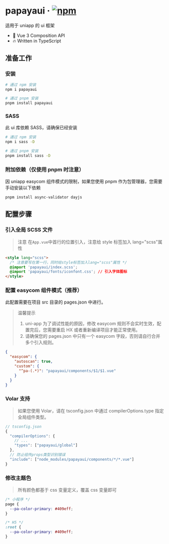 # papayaui &middot; [![npm](https://img.shields.io/npm/v/papayaui.svg)](https://www.npmjs.com/package/papayaui)

适用于 uniapp 的 ui 框架

- 💪 Vue 3 Composition API
- 🔥 Written in TypeScript

## 准备工作

### 安装

```bash
# 通过 npm 安装
npm i papayaui

# 通过 pnpm 安装
pnpm install papayaui
```

### SASS

此 ui 库依赖 SASS，请确保已经安装

```bash
# 通过 npm 安装
npm i sass -D

# 通过 pnpm 安装
pnpm install sass -D
```

### 附加依赖（仅使用 pnpm 时注意）

因 uniapp easycom 组件模式的限制，如果您使用 pnpm 作为包管理器，您需要手动安装以下依赖

```bash
pnpm install async-validator dayjs
```

## 配置步骤

### 引入全局 SCSS 文件

> 注意
> 在`App.vue`中首行的位置引入，注意给 style 标签加入 lang="scss"属性

```html
<style lang="scss">
  /* 注意要写在第一行，同时给style标签加入lang="scss"属性 */
  @import 'papayaui/index.scss';
  @import 'papayaui/fonts/iconfont.css'; // 引入字体图标
</style>
```

### 配置 easycom 组件模式（推荐）

此配置需要在项目 src 目录的 pages.json 中进行。

> 温馨提示
>
> 1. uni-app 为了调试性能的原因，修改 easycom 规则不会实时生效，配置完后，您需要重启 HX 或者重新编译项目才能正常使用。
> 2. 请确保您的 pages.json 中只有一个 easycom 字段，否则请自行合并多个引入规则。

```json
{
  "easycom": {
    "autoscan": true,
    "custom": {
      "^pa-(.*)": "papayaui/components/$1/$1.vue"
    }
  }
}
```

### Volar 支持

> 如果您使用 Volar，请在 tsconfig.json 中通过 compilerOptions.type 指定全局组件类型。

```typescript
// tsconfig.json
{
  "compilerOptions": {
    // ...
    "types": ["papayaui/global"]
  },
  // 防止组件props类型识别错误
  "include": ["node_modules/papayaui/components/*/*.vue"]
}
```

### 修改主题色

> 所有颜色都基于 css 变量定义，覆盖 css 变量即可

```css
/* 小程序 */
page {
  --pa-color-primary: #409eff;
}

/* H5 */
:root {
  --pa-color-primary: #409eff;
}
```

